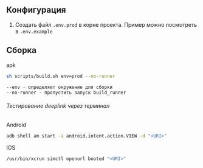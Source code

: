 ## Конфигурация

1. Создать файл `.env.prod` в корне проекта. Пример можно посмотреть в `.env.example`

## Сборка

apk
```bash
sh scripts/build.sh env=prod --no-runner
```

```
--env - определяет окружение для сборки
--no-runner - пропустить запуск build_runner
```

###### Тестирование deeplink через терминал

Android
```bash
adb shell am start -a android.intent.action.VIEW -d "<URI>"
```

IOS
```bash
/usr/bin/xcrun simctl openurl booted "<URI>"
```